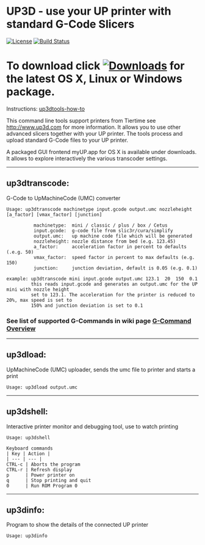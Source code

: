 # UP3D - use your UP printer with standard G-Code Slicers 
[![License](http://img.shields.io/:license-gpl2-blue.svg?style=flat-square)](http://www.gnu.org/licenses/gpl-2.0.html)
[![Build Status](https://travis-ci.org/UP3D-gcode/UP3D.svg?branch=master)](https://travis-ci.org/UP3D-gcode/UP3D) 


# To download click [![Downloads](https://img.shields.io/github/downloads/UP3D-gcode/UP3D/total.svg?maxAge=3600)](https://github.com/UP3D-gcode/UP3D/releases/latest) for the latest OS X, Linux or Windows package. 

Instructions: [up3dtools-how-to](http://stohn.de/3d/index.php/2016/03/10/up3dtools-little-how-to)

This command line tools support printers from Tiertime see http://www.up3d.com for more information. It allows you to use other advanced slicers together with your UP printer. The tools process and upload standard G-Code files to your UP printer.

A packaged GUI frontend myUP.app for OS X is available under downloads. It allows to explore interactively the various transcoder settings.

---

## up3dtranscode: 

G-Code to UpMachineCode (UMC) converter
```
Usage: up3dtranscode machinetype input.gcode output.umc nozzleheight [a_factor] [vmax_factor] [junction]

          machinetype:  mini / classic / plus / box / Cetus
          input.gcode:  g-code file from slic3r/cura/simplify
          output.umc:   up machine code file which will be generated
          nozzleheight: nozzle distance from bed (e.g. 123.45)
          a_factor:     acceleration factor in percent to defaults (.e.g. 50)
          vmax_factor:  speed factor in percent to max defaults (e.g. 150)
          junction:     junction deviation, default is 0.05 (e.g. 0.1)          

example: up3dtranscode mini input.gcode output.umc 123.1  20  150  0.1
         this reads input.gcode and generates an output.umc for the UP mini with nozzle height
         set to 123.1. The acceleration for the printer is reduced to 20%, max speed is set to
         150% and junction deviation is set to 0.1   

```
### See list of supported G-Commands in wiki page [G-Command Overview](https://github.com/UP3D-gcode/UP3D/wiki/Supported-G-Code-Commands)
---

## up3dload: 

UpMachineCode (UMC) uploader, sends the umc file to printer and starts a print
```
Usage: up3dload output.umc
```
---

## up3dshell: 

Interactive printer monitor and debugging tool, use to watch printing
```
Usage: up3dshell

Keyboard commands
| Key | Action |
| --- | --- |
CTRL-c | Aborts the program
CTRL-r | Refresh display
p      | Power printer on
q      | Stop printing and quit
0      | Run ROM Program 0
```
---

## up3dinfo: 

Program to show the details of the connected UP printer
```
Usage: up3dinfo
```
